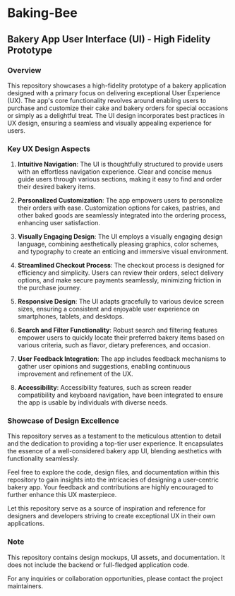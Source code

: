 # Baking-Bee

## Bakery App User Interface (UI) - High Fidelity Prototype

### Overview
This repository showcases a high-fidelity prototype of a bakery application designed with a primary focus on delivering exceptional User Experience (UX). The app's core functionality revolves around enabling users to purchase and customize their cake and bakery orders for special occasions or simply as a delightful treat. The UI design incorporates best practices in UX design, ensuring a seamless and visually appealing experience for users.

### Key UX Design Aspects
1. **Intuitive Navigation**: The UI is thoughtfully structured to provide users with an effortless navigation experience. Clear and concise menus guide users through various sections, making it easy to find and order their desired bakery items.

2. **Personalized Customization**: The app empowers users to personalize their orders with ease. Customization options for cakes, pastries, and other baked goods are seamlessly integrated into the ordering process, enhancing user satisfaction.

3. **Visually Engaging Design**: The UI employs a visually engaging design language, combining aesthetically pleasing graphics, color schemes, and typography to create an enticing and immersive visual environment.

4. **Streamlined Checkout Process**: The checkout process is designed for efficiency and simplicity. Users can review their orders, select delivery options, and make secure payments seamlessly, minimizing friction in the purchase journey.

5. **Responsive Design**: The UI adapts gracefully to various device screen sizes, ensuring a consistent and enjoyable user experience on smartphones, tablets, and desktops.

6. **Search and Filter Functionality**: Robust search and filtering features empower users to quickly locate their preferred bakery items based on various criteria, such as flavor, dietary preferences, and occasion.

7. **User Feedback Integration**: The app includes feedback mechanisms to gather user opinions and suggestions, enabling continuous improvement and refinement of the UX.

8. **Accessibility**: Accessibility features, such as screen reader compatibility and keyboard navigation, have been integrated to ensure the app is usable by individuals with diverse needs.

### Showcase of Design Excellence
This repository serves as a testament to the meticulous attention to detail and the dedication to providing a top-tier user experience. It encapsulates the essence of a well-considered bakery app UI, blending aesthetics with functionality seamlessly.

Feel free to explore the code, design files, and documentation within this repository to gain insights into the intricacies of designing a user-centric bakery app. Your feedback and contributions are highly encouraged to further enhance this UX masterpiece.

Let this repository serve as a source of inspiration and reference for designers and developers striving to create exceptional UX in their own applications.

### Note
This repository contains design mockups, UI assets, and documentation. It does not include the backend or full-fledged application code.

For any inquiries or collaboration opportunities, please contact the project maintainers.
